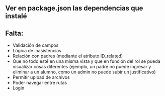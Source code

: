 ## Ver en package.json las dependencias que instalé

## Falta:
* Validación de campos
* Lógica de inasistencias
* Relación con padres (mediante el atributo ID_related)
* Que no todo esté en una misma vista y que en función del rol se pueda visualizar cosas diferentes (ejemplo, un padre no puede ingresar y eliminar a un alumno, como un admin no puede subir un justificativo)
* Permitir upload de archivos
* Poder navegar entre rutas
* Login
